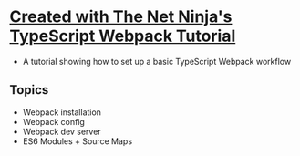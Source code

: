 # [Created with The Net Ninja's TypeScript Webpack Tutorial](https://www.youtube.com/playlist?list=PL4cUxeGkcC9hOkGbwzgYFmaxB0WiduYJC)

- A tutorial showing how to set up a basic TypeScript Webpack workflow

## Topics

- Webpack installation
- Webpack config 
- Webpack dev server
- ES6 Modules + Source Maps